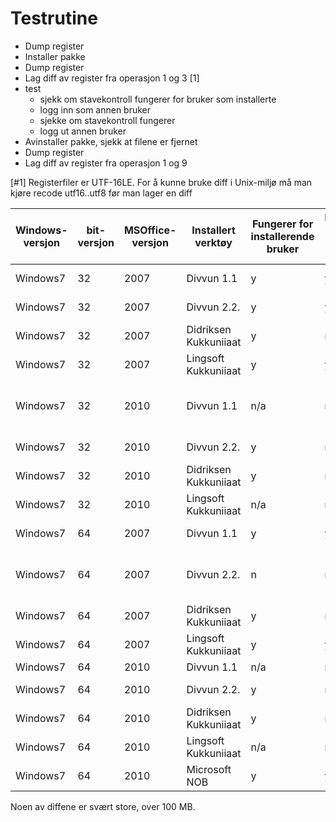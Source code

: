 # Testrutine
* Dump register
* Installer pakke
* Dump register
* Lag diff av register fra operasjon 1 og 3 [1]
* test
    - sjekk om stavekontroll fungerer for bruker som installerte
    - logg inn som annen bruker
    - sjekke om stavekontroll fungerer
    - logg ut annen bruker
* Avinstaller pakke, sjekk at filene er fjernet
* Dump register
* Lag diff av register fra operasjon 1 og 9

[#1] Registerfiler er UTF-16LE. For å kunne bruke diff i Unix-miljø må man kjøre recode utf16..utf8 <registerfil> før man lager en diff

|   Windows-versjon | bit-versjon | MSOffice-versjon | Installert verktøy   | Fungerer for installerende bruker | Fungerer for annen bruker | Registry diff etter installering    | Registry diff etter fjerning                            | remarks
| --- | --- | --- | --- | --- | --- | --- | --- | ---
|  Windows7 | 32 | 2007 | Divvun 1.1            | y   | y   | [AfterDivvun11InstalledDiff|https://gtsvn.uit.no/biggies/trunk/techdoc/proof/w7-32-2007/AfterDivvun11InstalledDiff.diff]        | [AfterDivvun11RemovedDiff](https://gtsvn.uit.no/biggies/trunk/techdoc/proof/w7-32-2007/AfterDivvun11RemovedDiff.diff)
|  Windows7 | 32 | 2007 | Divvun 2.2.           | y   | y   | [AfterDivvun22InstalledDiff|https://gtsvn.uit.no/biggies/trunk/techdoc/proof/w7-32-2007/AfterDivvun22InstalledDiff.diff]        | [AfterDivvun22RemovedDiff](https://gtsvn.uit.no/biggies/trunk/techdoc/proof/w7-32-2007/AfterDivvun22RemovedDiff.diff)
|  Windows7 | 32 | 2007 | Didriksen Kukkuniiaat | y   | n   | [AfterKukkuniiaatInstalledDiff|https://gtsvn.uit.no/biggies/trunk/techdoc/proof/w7-32-2007/AfterKukkuniiaatInstalledDiff.diff]     | [AfterKukkuniiaatRemovedDiff](https://gtsvn.uit.no/biggies/trunk/techdoc/proof/w7-32-2007/AfterKukkuniiaatRemovedDiff.diff)
|  Windows7 | 32 | 2007 | Lingsoft Kukkuniiaat  | y   | y   | [AfterOldKukkuniiaatInstalledDiff|https://gtsvn.uit.no/biggies/trunk/techdoc/proof/w7-32-2007/AfterOldKukkuniiaatInstalledDiff.diff]  | [AfterOldKukkuniiaatRemovedDiff](https://gtsvn.uit.no/biggies/trunk/techdoc/proof/w7-32-2007/AfterOldKukkuniiaatRemovedDiff.diff)
|  Windows7 | 32 | 2010 | Divvun 1.1            | n/a | n/a | n/a                                                 | n/a                                         | exits with: 1607 Unable to install InstallShield runtime; LS tools were made at a time when Office 2010 did not exist
|  Windows7 | 32 | 2010 | Divvun 2.2.           | y   | n   | [AfterDivvun22InstalledDiff|https://gtsvn.uit.no/biggies/trunk/techdoc/proof/w7-32-2010/AfterDivvun22InstalledDiff.diff]        | [AfterDivvun22RemovedDiff](https://gtsvn.uit.no/biggies/trunk/techdoc/proof/w7-32-2010/AfterDivvun22RemovedDiff.diff)  | unclean uninstall, sami proofing available even after running c:\backup\divvun\remove_SamiProofingtools.exe
|  Windows7 | 32 | 2010 | Didriksen Kukkuniiaat | y   | n   | [AfterKukkuniiaatInstalledDiff|https://gtsvn.uit.no/biggies/trunk/techdoc/proof/w7-32-2010/AfterKukkuniiaatInstalledDiff.diff]     | [AfterKukkuniiaatRemovedDiff](https://gtsvn.uit.no/biggies/trunk/techdoc/proof/w7-32-2010/AfterKukkuniiaatRemovedDiff.diff)
|  Windows7 | 32 | 2010 | Lingsoft Kukkuniiaat  | n/a | n/a | n/a                                                 | n/a
|  Windows7 | 64 | 2007 | Divvun 1.1            | y   | y   | [AfterDivvun11InstalledDiff|https://gtsvn.uit.no/biggies/trunk/techdoc/proof/w7-64-2007/AfterDivvun11InstalledDiff.diff]        | [AfterDivvun11RemovedDiff](https://gtsvn.uit.no/biggies/trunk/techdoc/proof/w7-64-2007/AfterDivvun11RemovedDiff.diff)
|  Windows7 | 64 | 2007 | Divvun 2.2.           | n   | n   | [AfterDivvun22InstalledDiff|https://gtsvn.uit.no/biggies/trunk/techdoc/proof/w7-64-2007/AfterDivvun22InstalledDiff.diff]        ]( [https://gtsvn.uit.no/biggies/trunk/techdoc/proof/w7-64-2007/AfterDivvun22RemovedDiff.diff)  | Word tells that spelling exists, but doesn't work
|  Windows7 | 64 | 2007 | Didriksen Kukkuniiaat | y   | n   | [AfterKukkuniiaatInstalledDiff|https://gtsvn.uit.no/biggies/trunk/techdoc/proof/w7-64-2007/AfterKukkuniiaatInstalledDiff.diff]     | [AfterKukkuniiaatRemovedDiff](https://gtsvn.uit.no/biggies/trunk/techdoc/proof/w7-64-2007/AfterKukkuniiaatRemovedDiff.diff)
|  Windows7 | 64 | 2007 | Lingsoft Kukkuniiaat  | y   | y   | [AfterOldKukkuniiaatInstalledDiff|https://gtsvn.uit.no/biggies/trunk/techdoc/proof/w7-64-2007/AfterOldKukkuniiaatInstalledDiff.diff]  | [AfterOldKukkuniiaatRemovedDiff](https://gtsvn.uit.no/biggies/trunk/techdoc/proof/w7-64-2007/AfterOldKukkuniiaatRemovedDiff.diff)
|  Windows7 | 64 | 2010 | Divvun 1.1            | n/a | n/a | n/a                                                 | n/a
|  Windows7 | 64 | 2010 | Divvun 2.2.           | y   | n   | [AfterDivvun22InstalledDiff|https://gtsvn.uit.no/biggies/trunk/techdoc/proof/w7-64-2010/AfterDivvun22InstalledDiff.diff]        | [AfterDivvun22RemovedDiff](https://gtsvn.uit.no/biggies/trunk/techdoc/proof/w7-64-2010/AfterDivvun22RemovedDiff.diff)
|  Windows7 | 64 | 2010 | Didriksen Kukkuniiaat | y   | n   | [AfterKukkuniiaatInstalledDiff|https://gtsvn.uit.no/biggies/trunk/techdoc/proof/w7-64-2010/AfterKukkuniiaatInstalledDiff.diff]     | [AfterKukkuniiaatRemovedDiff](https://gtsvn.uit.no/biggies/trunk/techdoc/proof/w7-64-2010/AfterKukkuniiaatRemovedDiff.diff)
|  Windows7 | 64 | 2010 | Lingsoft Kukkuniiaat  | n/a | n/a | n/a                                                 | n/a                                         | Not made for Office 2010
|  Windows7 | 64 | 2010 | Microsoft NOB         | y   | y   | [AfterNOLangpackDiff](https://gtsvn.uit.no/biggies/trunk/techdoc/proof/w7-64-2010/AfterNOLangpackDiff.diff) | n/a

Noen av diffene er svært store, over 100 MB.
